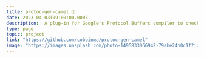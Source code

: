 ```yaml
---
title: protoc-gen-camel 🐪
date: 2023-04-03T09:00:00.000Z
description:  A plug-in for Google's Protocol Buffers compiler to check camel case field name violations.
type: page
topic: project
link: "https://github.com/cobbinma/protoc-gen-camel"
image: "https://images.unsplash.com/photo-1495833066942-79abe24b0c1f?ixlib=rb-4.0.3&ixid=MnwxMjA3fDB8MHxwaG90by1wYWdlfHx8fGVufDB8fHx8&fm=jpg&w=700&fit=max"
---
```



